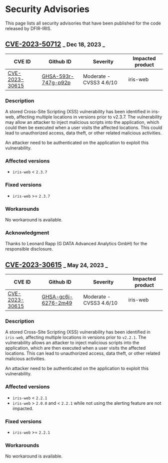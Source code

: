 # Security Advisories

This page lists all security advisories that have been published for the code released by DFIR-IRIS.


## [CVE-2023-50712](https://github.com/dfir-iris/iris-web/security/advisories/GHSA-593r-747g-p92p) <small>_ Dec 18, 2023 _</small>

| CVE ID | Github ID | Severity | Impacted product |  
|--------|-----------|-----------|-------|
| [CVE-2023-30615](https://cve.mitre.org/cgi-bin/cvename.cgi?name=CVE-2023-30615) | [GHSA-593r-747g-p92p](https://github.com/dfir-iris/iris-web/security/advisories/GHSA-593r-747g-p92p) | Moderate - CVSS3 4.6/10 | iris-web |

### Description
A stored Cross-Site Scripting (XSS) vulnerability has been identified in iris-web, affecting multiple locations in versions prior to v2.3.7. The vulnerability may allow an attacker to inject malicious scripts into the application, which could then be executed when a user visits the affected locations. This could lead to unauthorized access, data theft, or other related malicious activities.

An attacker need to be authenticated on the application to exploit this vulnerability.
### Affected versions
- `iris-web` < `2.3.7`

### Fixed versions
- `iris-web` >= `2.3.7`

### Workarounds
No workaround is available.  

### Acknowledgment
Thanks to Leonard Rapp (G DATA Advanced Analytics GmbH) for the responsible disclosure.


## [ CVE-2023-30615](https://github.com/dfir-iris/iris-web/security/advisories/GHSA-gc6j-6276-2m49) <small>_ May 24, 2023 _</small>

| CVE ID | Github ID | Severity | Impacted product |  
|--------|-----------|-----------|-------|
| [ CVE-2023-30615](https://cve.mitre.org/cgi-bin/cvename.cgi?name=CVE-2023-30615) | [GHSA-gc6j-6276-2m49](https://github.com/dfir-iris/iris-web/security/advisories/GHSA-gc6j-6276-2m49) | Moderate - CVSS3 4.6/10 | iris-web |

### Description
A stored Cross-Site Scripting (XSS) vulnerability has been identified in `iris-web`, affecting multiple locations in versions prior to `v2.2.1`. The vulnerability allows an attacker to inject malicious scripts into the application, which are then executed when a user visits the affected locations. This can lead to unauthorized access, data theft, or other related malicious activities.

An attacker need to be authenticated on the application to exploit this vulnerability.


### Affected versions
- `iris-web` < `2.2.1`
-  `iris-web` > `2.0.0` and < `2.2.1` while not using the alerting feature are not impacted.

### Fixed versions
- `iris-web` >= `2.2.1`

### Workarounds
No workaround is available.


